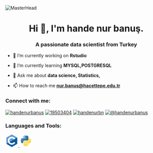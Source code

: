 ![MasterHead](https://thumbs.dreamstime.com/b/big-data-science-analysis-business-technology-concept-virtual-screen-big-data-science-analysis-business-technology-concept-145015243.jpg)


<h1 align="center">Hi 👋, I'm hande nur banuş.</h1>
<h3 align="center">A passionate data scientist from Turkey</h3>

- 🔭 I’m currently working on **Rstudio**

- 🌱 I’m currently learning **MYSQL,POSTGRESQL**

- 💬 Ask me about **data science, Statistics,**

- 📫 How to reach me **nur.banus@hacettepe.edu.tr**

<h3 align="left">Connect with me:</h3>
<p align="left">
<a href="https://linkedin.com/in/handenurbanus" target="blank"><img align="center" src="https://raw.githubusercontent.com/rahuldkjain/github-profile-readme-generator/master/src/images/icons/Social/linked-in-alt.svg" alt="handenurbanus" height="30" width="40" /></a>
<a href="https://stackoverflow.com/users/19503404" target="blank"><img align="center" src="https://raw.githubusercontent.com/rahuldkjain/github-profile-readme-generator/master/src/images/icons/Social/stack-overflow.svg" alt="19503404" height="30" width="40" /></a>
<a href="https://kaggle.com/handenurbn" target="blank"><img align="center" src="https://raw.githubusercontent.com/rahuldkjain/github-profile-readme-generator/master/src/images/icons/Social/kaggle.svg" alt="handenurbn" height="30" width="40" /></a>
<a href="https://medium.com/@handenurbanus" target="blank"><img align="center" src="https://raw.githubusercontent.com/rahuldkjain/github-profile-readme-generator/master/src/images/icons/Social/medium.svg" alt="@handenurbanus" height="30" width="40" /></a>
</p>

<h3 align="left">Languages and Tools:</h3>
<p align="left"> <a href="https://www.cprogramming.com/" target="_blank" rel="noreferrer"> <img src="https://raw.githubusercontent.com/devicons/devicon/master/icons/c/c-original.svg" alt="c" width="40" height="40"/> </a> <a href="https://www.python.org" target="_blank" rel="noreferrer"> <img src="https://raw.githubusercontent.com/devicons/devicon/master/icons/python/python-original.svg" alt="python" width="40" height="40"/> </a> </p>



